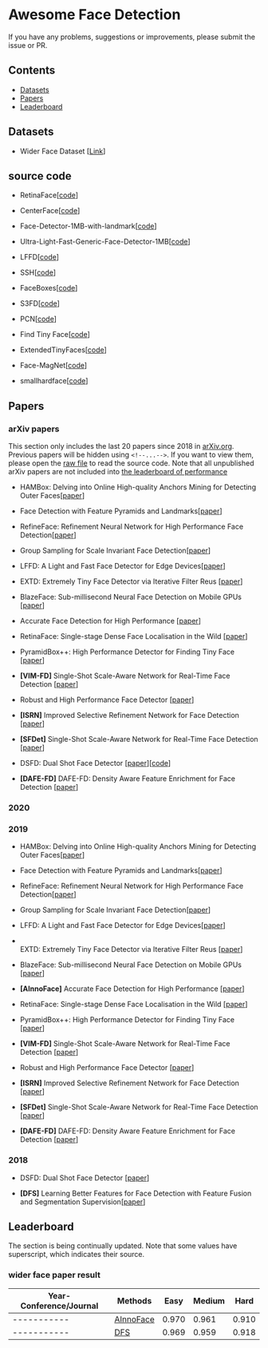 # Awesome Face Detection

If you have any problems, suggestions or improvements, please submit the issue or PR.

## Contents
* [Datasets](#datasets)
* [Papers](#papers)
* [Leaderboard](#leaderboard)

## Datasets
- Wider Face Dataset [[Link](http://mmlab.ie.cuhk.edu.hk/projects/WIDERFace/)]

## source code

- <a name=""></a>RetinaFace[[code](https://github.com/deepinsight/insightface/tree/master/RetinaFace)]

- <a name=""></a>CenterFace[[code](https://github.com/Star-Clouds/CenterFace)]

- <a name=""></a>Face-Detector-1MB-with-landmark[[code](https://github.com/biubug6/Face-Detector-1MB-with-landmark)]

- <a name=""></a>Ultra-Light-Fast-Generic-Face-Detector-1MB[[code](https://github.com/Linzaer/Ultra-Light-Fast-Generic-Face-Detector-1MB)]

- <a name=""></a>LFFD[[code](https://github.com/YonghaoHe/A-Light-and-Fast-Face-Detector-for-Edge-Devices)]

- <a name=""></a>SSH[[code](https://github.com/mahyarnajibi/SSH)]

- <a name=""></a>FaceBoxes[[code](https://github.com/sfzhang15/FaceBoxes)]

- <a name=""></a>S3FD[[code](https://github.com/sfzhang15/SFD)]

- <a name=""></a>PCN[[code](https://github.com/MagicJackStone/FaceKit)]

- <a name=""></a>Find Tiny Face[[code](https://github.com/peiyunh/tiny)]

- <a name=""></a>ExtendedTinyFaces[[code](https://github.com/alexattia/ExtendedTinyFaces)]

- <a name=""></a>Face-MagNet[[code](https://github.com/po0ya/face-magnet)]

- <a name=""></a>smallhardface[[code](https://github.com/bairdzhang/smallhardface)]

## Papers

### arXiv papers
This section only includes the last 20 papers since 2018 in [arXiv.org](arXiv.org). Previous papers will be hidden using  ```<!--...-->```. If you want to view them, please open the [raw file](https://raw.githubusercontent.com/StarStyleSky/awesome-face-detection/edit/master/README.md) to read the source code. Note that all unpublished arXiv papers are not included into [the leaderboard of performance](#performance)

- <a name=""></a>HAMBox: Delving into Online High-quality Anchors Mining
for Detecting Outer Faces[[paper](https://arxiv.org/pdf/1912.09231v1.pdf)]
- <a name=""></a>Face Detection with Feature Pyramids and Landmarks[[paper](https://arxiv.org/pdf/1912.00596.pdf)]
- <a name=""></a>
RefineFace: Refinement Neural Network for High Performance Face Detection[[paper](https://arxiv.org/pdf/1909.04376.pdf)]
- <a name=""></a>
Group Sampling for Scale Invariant Face Detection[[paper](http://openaccess.thecvf.com/content_CVPR_2019/papers/Ming_Group_Sampling_for_Scale_Invariant_Face_Detection_CVPR_2019_paper.pdf)]
- <a name=""></a>
LFFD: A Light and Fast Face Detector for Edge Devices[[paper](https://arxiv.org/pdf/1904.10633.pdf)]
- <a name=""></a>
EXTD: Extremely Tiny Face Detector via Iterative Filter Reus [[paper](https://arxiv.org/pdf/1906.06579.pdf)]
- <a name=""></a>BlazeFace: Sub-millisecond Neural Face Detection on Mobile GPUs [[paper](https://arxiv.org/abs/1907.05047v1.pdf)]
- <a name=""></a>Accurate Face Detection for High Performance [[paper](https://arxiv.org/pdf/1905.01585v3.pdf)]
- <a name=""></a>RetinaFace: Single-stage Dense Face Localisation in the Wild [[paper](https://arxiv.org/pdf/1905.00641.pdf)]
- <a name=""></a>PyramidBox++: High Performance Detector for Finding Tiny Face [[paper](https://arxiv.org/pdf/1904.00386.pdf)]

- <a name=""></a>**[VIM-FD]** Single-Shot Scale-Aware Network for Real-Time Face Detection [[paper](https://link.springer.com/epdf/10.1007/s11263-019-01159-3?author_access_token=Jjgl-u1CAXPmSKWDljfSBfe4RwlQNchNByi7wbcMAY7Vwo_nrkuFMElF6YSQ0We34tUs42D0dyurcBAD0sJP66n6GBanVgA9qsuvh4Y_Bjf3E_n9_croQ4esS882srfHyUz-L96pU3gu_M30Kk6_XQ%3D%3D)]

- <a name=""></a>Robust and High Performance Face Detector [[paper](https://arxiv.org/abs/1901.02350.pdf)]

- <a name=""></a>**[ISRN]** Improved Selective Refinement Network for Face Detection [[paper](https://arxiv.org/pdf/1901.06651.pdf)]
- <a name=""></a>**[SFDet]** Single-Shot Scale-Aware Network for Real-Time Face Detection [[paper](https://link.springer.com/article/10.1007%2Fs11263-019-01159-3)]
- <a name=""></a>DSFD: Dual Shot Face Detector [[paper](https://arxiv.org/abs/1810.10220.pdf)][<font color=red>[code</font>](https://github.com/TencentYoutuResearch/FaceDetection-DSFD)]
- <a name=""></a>**[DAFE-FD]** DAFE-FD: Density Aware Feature Enrichment for Face Detection [[paper](https://arxiv.org/pdf/1901.05375.pdf)]
### 2020
### 2019

- <a name=""></a>HAMBox: Delving into Online High-quality Anchors Mining for Detecting Outer Faces[[paper](https://arxiv.org/pdf/1912.09231v1.pdf)]

- <a name=""></a>Face Detection with Feature Pyramids and Landmarks[[paper](https://arxiv.org/pdf/1912.00596.pdf)]
- <a name=""></a>
RefineFace: Refinement Neural Network for High Performance Face Detection[[paper](https://arxiv.org/pdf/1909.04376.pdf)]
- <a name=""></a>
Group Sampling for Scale Invariant Face Detection[[paper](http://openaccess.thecvf.com/content_CVPR_2019/papers/Ming_Group_Sampling_for_Scale_Invariant_Face_Detection_CVPR_2019_paper.pdf)]
- <a name=""></a>
LFFD: A Light and Fast Face Detector for Edge Devices[[paper](https://arxiv.org/pdf/1904.10633.pdf)]

- <a name=""></a>	
EXTD: Extremely Tiny Face Detector via Iterative Filter Reus [[paper](https://arxiv.org/pdf/1906.06579.pdf)]
- <a name=""></a>BlazeFace: Sub-millisecond Neural Face Detection on Mobile GPUs [[paper](https://arxiv.org/abs/1907.05047v1.pdf)]
- <a name=""></a>**[AInnoFace]** Accurate Face Detection for High Performance [[paper](https://arxiv.org/pdf/1905.01585v3.pdf)]
- <a name=""></a>RetinaFace: Single-stage Dense Face Localisation in the Wild [[paper](https://arxiv.org/pdf/1905.00641.pdf)]
- <a name=""></a>PyramidBox++: High Performance Detector for Finding Tiny Face [[paper](https://arxiv.org/pdf/1904.00386.pdf)]
- <a name=""></a>**[VIM-FD]** Single-Shot Scale-Aware Network for Real-Time Face Detection [[paper](https://link.springer.com/epdf/10.1007/s11263-019-01159-3?author_access_token=Jjgl-u1CAXPmSKWDljfSBfe4RwlQNchNByi7wbcMAY7Vwo_nrkuFMElF6YSQ0We34tUs42D0dyurcBAD0sJP66n6GBanVgA9qsuvh4Y_Bjf3E_n9_croQ4esS882srfHyUz-L96pU3gu_M30Kk6_XQ%3D%3D)]
- <a name=""></a>Robust and High Performance Face Detector [[paper](https://arxiv.org/abs/1901.02350.pdf)]
- <a name=""></a>**[ISRN]** Improved Selective Refinement Network for Face Detection [[paper](https://arxiv.org/pdf/1901.06651.pdf)]
- <a name=""></a>**[SFDet]** Single-Shot Scale-Aware Network for Real-Time Face Detection [[paper](https://link.springer.com/article/10.1007%2Fs11263-019-01159-3)]
- <a name=""></a>**[DAFE-FD]** DAFE-FD: Density Aware Feature Enrichment for Face Detection [[paper](https://arxiv.org/pdf/1901.05375.pdf)]

### 2018
- <a name=""></a>DSFD: Dual Shot Face Detector [[paper](https://arxiv.org/abs/1810.10220.pdf)]

- <a name=""></a>**[DFS]** Learning Better Features for Face Detection with Feature Fusion and Segmentation Supervision[[paper](https://arxiv.org/abs/1811.08557.pdf)]


## Leaderboard
The section is being continually updated. Note that some values have superscript, which indicates their source. 

### wider face paper result
| Year-Conference/Journal | Methods           | Easy  | Medium| Hard |
| ---------- | ------------------------------ | ----- | ----- | ----- |
| -----------| [AInnoFace](#AInnoFace)        | 0.970 | 0.961 | 0.910 |
| -----------| [DFS](#DFS)                    | 0.969 | 0.959 | 0.918 |



